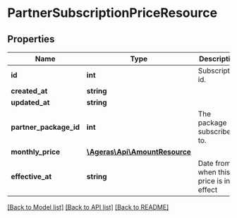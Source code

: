# PartnerSubscriptionPriceResource

## Properties
Name | Type | Description | Notes
------------ | ------------- | ------------- | -------------
**id** | **int** | Subscription id. | [optional] 
**created_at** | **string** |  | [optional] 
**updated_at** | **string** |  | [optional] 
**partner_package_id** | **int** | The package subscribed to. | [optional] 
**monthly_price** | [**\Ageras\Api\AmountResource**](AmountResource.md) |  | [optional] 
**effective_at** | **string** | Date from when this price is in effect | [optional] 

[[Back to Model list]](../README.md#documentation-for-models) [[Back to API list]](../README.md#documentation-for-api-endpoints) [[Back to README]](../README.md)


